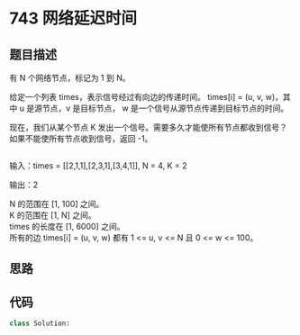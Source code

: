 # 743 网络延迟时间

## 题目描述

有 N 个网络节点，标记为 1 到 N。

给定一个列表 times，表示信号经过有向边的传递时间。 times[i] = (u, v, w)，其中 u 是源节点，v 是目标节点， w 是一个信号从源节点传递到目标节点的时间。

现在，我们从某个节点 K 发出一个信号。需要多久才能使所有节点都收到信号？如果不能使所有节点收到信号，返回 -1。



![]()

输入：times = [[2,1,1],[2,3,1],[3,4,1]], N = 4, K = 2

输出：2

N 的范围在 [1, 100] 之间。\
K 的范围在 [1, N] 之间。\
times 的长度在 [1, 6000] 之间。\
所有的边 times[i] = (u, v, w) 都有 1 <= u, v <= N 且 0 <= w <= 100。

## 思路




## 代码

```Python
class Solution:



```
